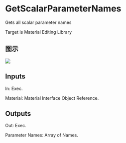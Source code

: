 # GetScalarParameterNames

Gets all scalar parameter names

Target is Material Editing Library

## 图示

![]($-20221218-19463554.png)

## Inputs

In: Exec.

Material: Material Interface Object Reference.  

## Outputs

Out: Exec.

Parameter Names: Array of Names.

